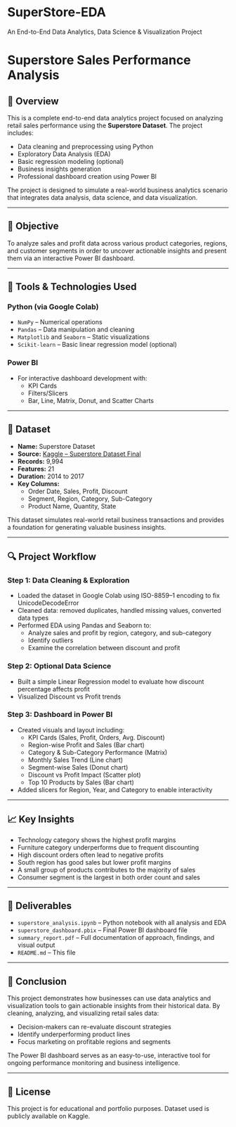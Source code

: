 # SuperStore-EDA
An End-to-End Data Analytics, Data Science &amp; Visualization Project

# Superstore Sales Performance Analysis

## 📌 Overview

This is a complete end-to-end data analytics project focused on analyzing retail sales performance using the **Superstore Dataset**. The project includes:

- Data cleaning and preprocessing using Python
- Exploratory Data Analysis (EDA)
- Basic regression modeling (optional)
- Business insights generation
- Professional dashboard creation using Power BI

The project is designed to simulate a real-world business analytics scenario that integrates data analysis, data science, and data visualization.

---

## 🎯 Objective

To analyze sales and profit data across various product categories, regions, and customer segments in order to uncover actionable insights and present them via an interactive Power BI dashboard.

---

## 🧰 Tools & Technologies Used

### Python (via Google Colab)
- `NumPy` – Numerical operations
- `Pandas` – Data manipulation and cleaning
- `Matplotlib` and `Seaborn` – Static visualizations
- `Scikit-learn` – Basic linear regression model (optional)

### Power BI
- For interactive dashboard development with:
  - KPI Cards
  - Filters/Slicers
  - Bar, Line, Matrix, Donut, and Scatter Charts

---

## 📂 Dataset

- **Name:** Superstore Dataset  
- **Source:** [Kaggle – Superstore Dataset Final](https://www.kaggle.com/datasets/vivek468/superstore-dataset-final)  
- **Records:** 9,994  
- **Features:** 21  
- **Duration:** 2014 to 2017  
- **Key Columns:**  
  - Order Date, Sales, Profit, Discount  
  - Segment, Region, Category, Sub-Category  
  - Product Name, Quantity, State

This dataset simulates real-world retail business transactions and provides a foundation for generating valuable business insights.

---

## 🔍 Project Workflow

### Step 1: Data Cleaning & Exploration
- Loaded the dataset in Google Colab using ISO-8859–1 encoding to fix UnicodeDecodeError
- Cleaned data: removed duplicates, handled missing values, converted data types
- Performed EDA using Pandas and Seaborn to:
  - Analyze sales and profit by region, category, and sub-category
  - Identify outliers
  - Examine the correlation between discount and profit

### Step 2: Optional Data Science
- Built a simple Linear Regression model to evaluate how discount percentage affects profit
- Visualized Discount vs Profit trends

### Step 3: Dashboard in Power BI
- Created visuals and layout including:
  - KPI Cards (Sales, Profit, Orders, Avg. Discount)
  - Region-wise Profit and Sales (Bar chart)
  - Category & Sub-Category Performance (Matrix)
  - Monthly Sales Trend (Line chart)
  - Segment-wise Sales (Donut chart)
  - Discount vs Profit Impact (Scatter plot)
  - Top 10 Products by Sales (Bar chart)
- Added slicers for Region, Year, and Category to enable interactivity

---

## 📈 Key Insights

- Technology category shows the highest profit margins
- Furniture category underperforms due to frequent discounting
- High discount orders often lead to negative profits
- South region has good sales but lower profit margins
- A small group of products contributes to the majority of sales
- Consumer segment is the largest in both order count and sales

---

## 📎 Deliverables

- `superstore_analysis.ipynb` – Python notebook with all analysis and EDA
- `superstore_dashboard.pbix` – Final Power BI dashboard file
- `summary_report.pdf` – Full documentation of approach, findings, and visual output
- `README.md` – This file

---

## 📌 Conclusion

This project demonstrates how businesses can use data analytics and visualization tools to gain actionable insights from their historical data. By cleaning, analyzing, and visualizing retail sales data:

- Decision-makers can re-evaluate discount strategies
- Identify underperforming product lines
- Focus marketing on profitable regions and segments

The Power BI dashboard serves as an easy-to-use, interactive tool for ongoing performance monitoring and business intelligence.

---

## 📄 License

This project is for educational and portfolio purposes. Dataset used is publicly available on Kaggle.
